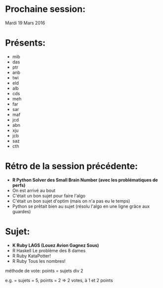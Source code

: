 # Prochaine session:
Mardi 19 Mars 2016

# Présents:
- mib
- das
- ptr
- anb
- twi
- eld
- alb
- cds
- meh
- far
- sar
- maf
- jcd
- abn
- xju
- jcb
- saz
- cth

# Rétro de la session précédente:
- **R Python  Solver des Small Brain Number (avec les problématiques de perfs)**
- On est arrivé au bout
- C'était un bon sujet pour faire l'algo
- C'était un bon sujet d'optim (mais on n'a pas eu le temps)
- Python se prêtait bien au sujet (résolu l'algo en une ligne grâce aux guardes)

# Sujet:
- **K Ruby    LAGS (Louez Avion Gagnez Sous)**
- R Haskell Le problème des 8 dames
- R Ruby    KataPotter!
- R Ruby    Tous les nombres!

méthode de vote:
points = sujets div 2

e.g. = sujets = 5, points = 2 => 2 votes, à 1 et 2 points
